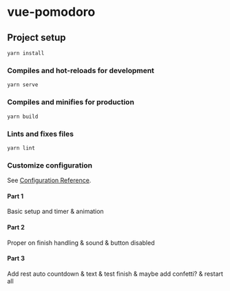 # vue-pomodoro

## Project setup

```
yarn install
```

### Compiles and hot-reloads for development

```
yarn serve
```

### Compiles and minifies for production

```
yarn build
```

### Lints and fixes files

```
yarn lint
```

### Customize configuration

See [Configuration Reference](https://cli.vuejs.org/config/).

#### Part 1

Basic setup and timer & animation

#### Part 2

Proper on finish handling & sound & button disabled

#### Part 3

Add rest auto countdown & text & test finish & maybe add confetti? & restart all
